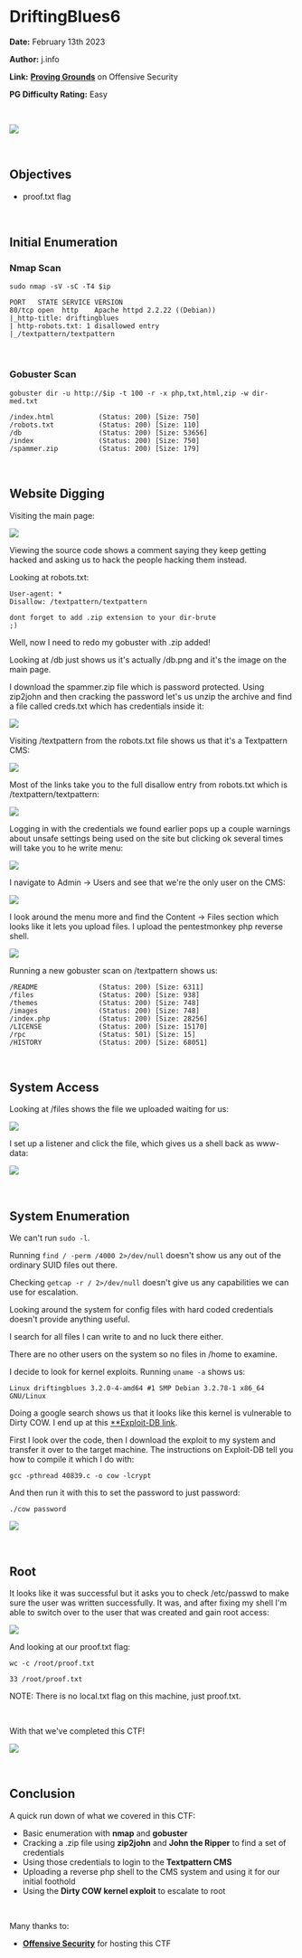 # DriftingBlues6
**Date:** February 13th 2023

**Author:** j.info

**Link:** [**Proving Grounds**](https://portal.offensive-security.com/proving-grounds/play) on Offensive Security

**PG Difficulty Rating:** Easy

<br>

![](images/db0.png)

<br>

## Objectives
- proof.txt flag

<br>

## Initial Enumeration

### Nmap Scan

`sudo nmap -sV -sC -T4 $ip`

```
PORT   STATE SERVICE VERSION
80/tcp open  http    Apache httpd 2.2.22 ((Debian))
|_http-title: driftingblues
| http-robots.txt: 1 disallowed entry 
|_/textpattern/textpattern
```

<br>

### Gobuster Scan

`gobuster dir -u http://$ip -t 100 -r -x php,txt,html,zip -w dir-med.txt`

```
/index.html           (Status: 200) [Size: 750]
/robots.txt           (Status: 200) [Size: 110]
/db                   (Status: 200) [Size: 53656]
/index                (Status: 200) [Size: 750]
/spammer.zip          (Status: 200) [Size: 179]
```

<br>

## Website Digging

Visiting the main page:

![](images/db1.png)

Viewing the source code shows a comment saying they keep getting hacked and asking us to hack the people hacking them instead.

Looking at robots.txt:

```
User-agent: *
Disallow: /textpattern/textpattern

dont forget to add .zip extension to your dir-brute
;)
```

Well, now I need to redo my gobuster with .zip added!

Looking at /db just shows us it's actually /db.png and it's the image on the main page.

I download the spammer.zip file which is password protected. Using zip2john and then cracking the password let's us unzip the archive and find a file called creds.txt which has credentials inside it:

![](images/db2.png)

Visiting /textpattern from the robots.txt file shows us that it's a Textpattern CMS:

![](images/db3.png)

Most of the links take you to the full disallow entry from robots.txt which is /textpattern/textpattern:

![](images/db4.png)

Logging in with the credentials we found earlier pops up a couple warnings about unsafe settings being used on the site but clicking ok several times will take you to he write menu:

![](images/db5.png)

I navigate to Admin -> Users and see that we're the only user on the CMS:

![](images/db6.png)

I look around the menu more and find the Content -> Files section which looks like it lets you upload files. I upload the pentestmonkey php reverse shell.

![](images/db7.png)

Running a new gobuster scan on /textpattern shows us:

```
/README               (Status: 200) [Size: 6311]
/files                (Status: 200) [Size: 938]
/themes               (Status: 200) [Size: 748]
/images               (Status: 200) [Size: 748]
/index.php            (Status: 200) [Size: 28256]
/LICENSE              (Status: 200) [Size: 15170]
/rpc                  (Status: 501) [Size: 15]
/HISTORY              (Status: 200) [Size: 68051]
```

<br>

## System Access

Looking at /files shows the file we uploaded waiting for us:

![](images/db8.png)

I set up a listener and click the file, which gives us a shell back as www-data:

![](images/db9.png)

<br>

## System Enumeration

We can't run `sudo -l`.

Running `find / -perm /4000 2>/dev/null` doesn't show us any out of the ordinary SUID files out there.

Checking `getcap -r / 2>/dev/null` doesn't give us any capabilities we can use for escalation.

Looking around the system for config files with hard coded credentials doesn't provide anything useful.

I search for all files I can write to and no luck there either.

There are no other users on the system so no files in /home to examine.

I decide to look for kernel exploits. Running `uname -a` shows us:

```
Linux driftingblues 3.2.0-4-amd64 #1 SMP Debian 3.2.78-1 x86_64 GNU/Linux
```

Doing a google search shows us that it looks like this kernel is vulnerable to Dirty COW. I end up at this [**Exploit-DB link](https://www.exploit-db.com/exploits/40839).

First I look over the code, then I download the exploit to my system and transfer it over to the target machine. The instructions on Exploit-DB tell you how to compile it which I do with:

`gcc -pthread 40839.c -o cow -lcrypt`

And then run it with this to set the password to just password:

`./cow password`

![](images/db10.png)

<br>

## Root

It looks like it was successful but it asks you to check /etc/passwd to make sure the user was written successfully. It was, and after fixing my shell I'm able to switch over to the user that was created and gain root access:

![](images/db11.png)

And looking at our proof.txt flag:

`wc -c /root/proof.txt`

```
33 /root/proof.txt
```

NOTE: There is no local.txt flag on this machine, just proof.txt.

<br>

With that we've completed this CTF!

![](images/db12.png)

<br>

## Conclusion

A quick run down of what we covered in this CTF:

- Basic enumeration with **nmap** and **gobuster**
- Cracking a .zip file using **zip2john** and **John the Ripper** to find a set of credentials
- Using those credentials to login to the **Textpattern CMS**
- Uploading a reverse php shell to the CMS system and using it for our initial foothold
- Using the **Dirty COW kernel exploit** to escalate to root

<br>

Many thanks to:
- [**Offensive Security**](https://www.offensive-security.com/) for hosting this CTF
